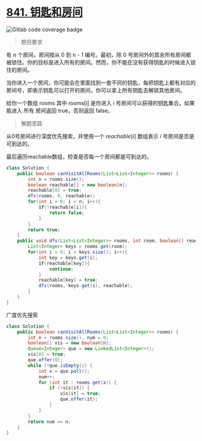 # [841. 钥匙和房间](https://leetcode.cn/problems/keys-and-rooms/)

![Gitlab code coverage badge](https://img.shields.io/badge/难度-中等-yellow)

> 题目要求

有 n 个房间，房间按从 0 到 n - 1 编号。最初，除 0 号房间外的其余所有房间都被锁住。你的目标是进入所有的房间。然而，你不能在没有获得钥匙的时候进入锁住的房间。

当你进入一个房间，你可能会在里面找到一套不同的钥匙，每把钥匙上都有对应的房间号，即表示钥匙可以打开的房间。你可以拿上所有钥匙去解锁其他房间。

给你一个数组 rooms 其中 rooms[i] 是你进入 i 号房间可以获得的钥匙集合。如果能进入 所有 房间返回 true，否则返回 false。

> 解题思路

从0号房间进行深度优先搜索，并使用一个 $reachable[i]$ 数组表示 $i$ 号房间是否是可到达的。

最后遍历reachable数组，检查是否每一个房间都是可到达的。

```java
class Solution {
    public boolean canVisitAllRooms(List<List<Integer>> rooms) {
        int n = rooms.size();
        boolean reachable[] = new boolean[n];
        reachable[0] = true;
        dfs(rooms, 0, reachable);
        for(int i = 0; i < n; i++){
            if(!reachable[i]){
                return false;
            }
        }
        return true;
    }
    public void dfs(List<List<Integer>> rooms, int room, boolean[] reachable){
        List<Integer> keys = rooms.get(room);
        for(int i = 0; i < keys.size(); i++){
            int key = keys.get(i);
            if(reachable[key]){
                continue;
            }
            reachable[key] = true;
            dfs(rooms, keys.get(i), reachable);
        }
    }
}
```

广度优先搜索

```java
class Solution {
    public boolean canVisitAllRooms(List<List<Integer>> rooms) {
        int n = rooms.size(), num = 0;
        boolean[] vis = new boolean[n];
        Queue<Integer> que = new LinkedList<Integer>();
        vis[0] = true;
        que.offer(0);
        while (!que.isEmpty()) {
            int x = que.poll();
            num++;
            for (int it : rooms.get(x)) {
                if (!vis[it]) {
                    vis[it] = true;
                    que.offer(it);
                }
            }
        }
        return num == n;
    }
}
```

